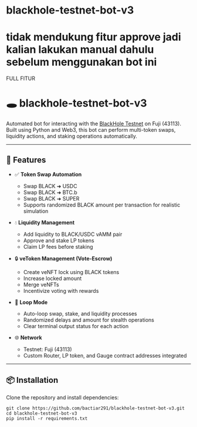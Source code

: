 # blackhole-testnet-bot-v3
# tidak mendukung fitur approve jadi kalian lakukan manual dahulu sebelum menggunakan bot ini 
FULL FITUR
# 🕳️ blackhole-testnet-bot-v3

Automated bot for interacting with the [BlackHole Testnet](https://testnet.blackhole.xyz/) on Fuji (43113).  
Built using Python and Web3, this bot can perform multi-token swaps, liquidity actions, and staking operations automatically.

---

## 🚀 Features

- ✅ **Token Swap Automation**
  - Swap BLACK ➜ USDC
  - Swap BLACK ➜ BTC.b
  - Swap BLACK ➜ SUPER
  - Supports randomized BLACK amount per transaction for realistic simulation

- 💧 **Liquidity Management**
  - Add liquidity to BLACK/USDC vAMM pair
  - Approve and stake LP tokens
  - Claim LP fees before staking

- 🔒 **veToken Management (Vote-Escrow)**
  - Create veNFT lock using BLACK tokens
  - Increase locked amount
  - Merge veNFTs
  - Incentivize voting with rewards

- 🔄 **Loop Mode**
  - Auto-loop swap, stake, and liquidity processes
  - Randomized delays and amount for stealth operations
  - Clear terminal output status for each action

- 🌐 **Network**
  - Testnet: Fuji (43113)
  - Custom Router, LP token, and Gauge contract addresses integrated

---

## 📦 Installation

Clone the repository and install dependencies:

```
git clone https://github.com/bactiar291/blackhole-testnet-bot-v3.git
cd blackhole-testnet-bot-v3
pip install -r requirements.txt
```
